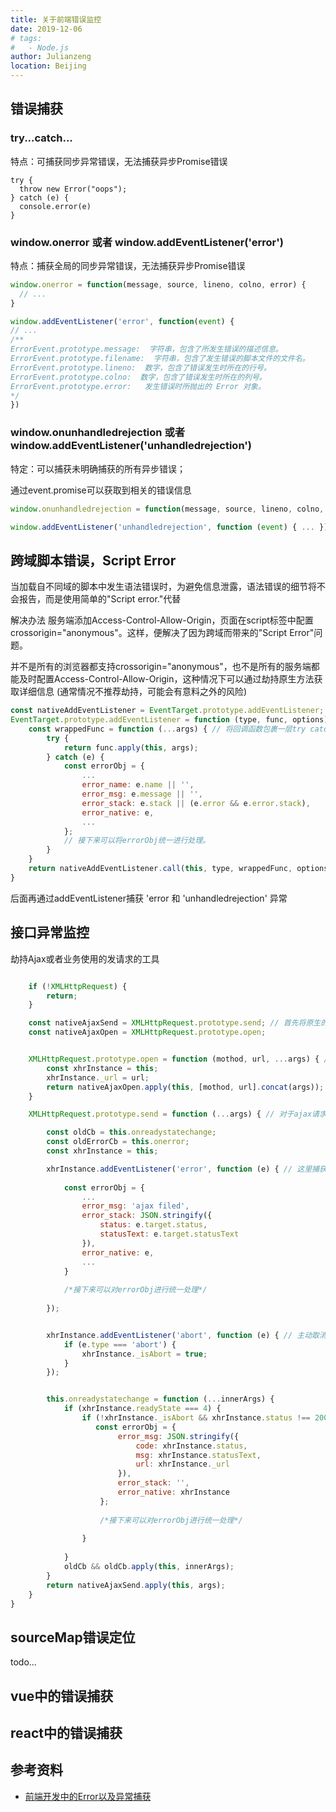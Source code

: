 ```yaml
---
title: 关于前端错误监控
date: 2019-12-06
# tags: 
#   - Node.js
author: Julianzeng
location: Beijing  
---
```



## 错误捕获

### try...catch...

特点：可捕获同步异常错误，无法捕获异步Promise错误

```
try {
  throw new Error("oops");
} catch (e) {
  console.error(e)
}
```

### window.onerror 或者 window.addEventListener('error')

特点：捕获全局的同步异常错误，无法捕获异步Promise错误
```js
window.onerror = function(message, source, lineno, colno, error) { 
  // ...
}
```

```js
window.addEventListener('error', function(event) { 
// ... 
/**
ErrorEvent.prototype.message:  字符串，包含了所发生错误的描述信息。
ErrorEvent.prototype.filename:  字符串，包含了发生错误的脚本文件的文件名。
ErrorEvent.prototype.lineno:  数字，包含了错误发生时所在的行号。
ErrorEvent.prototype.colno:  数字，包含了错误发生时所在的列号。
ErrorEvent.prototype.error:   发生错误时所抛出的 Error 对象。
*/
})
```

### window.onunhandledrejection 或者 window.addEventListener('unhandledrejection')

特定：可以捕获未明确捕获的所有异步错误；

通过event.promise可以获取到相关的错误信息

```js
window.onunhandledrejection = function(message, source, lineno, colno, error) { }
```
```js
window.addEventListener('unhandledrejection', function (event) { ... });
```

## 跨域脚本错误，Script Error

当加载自不同域的脚本中发生语法错误时，为避免信息泄露，语法错误的细节将不会报告，而是使用简单的"Script error."代替

解决办法
服务端添加Access-Control-Allow-Origin，页面在script标签中配置 crossorigin="anonymous"。这样，便解决了因为跨域而带来的"Script Error"问题。

并不是所有的浏览器都支持crossorigin="anonymous"，也不是所有的服务端都能及时配置Access-Control-Allow-Origin，这种情况下可以通过劫持原生方法获取详细信息 (通常情况不推荐劫持，可能会有意料之外的风险)
```js
const nativeAddEventListener = EventTarget.prototype.addEventListener; // 先将原生方法保存起来。
EventTarget.prototype.addEventListener = function (type, func, options) { // 重写原生方法。
    const wrappedFunc = function (...args) { // 将回调函数包裹一层try catch
        try { 
			return func.apply(this, args);
		} catch (e) {
			const errorObj = {
                ...
                error_name: e.name || '',
				error_msg: e.message || '',
				error_stack: e.stack || (e.error && e.error.stack),
				error_native: e,
                ...
			};
            // 接下来可以将errorObj统一进行处理。
        }
    }
    return nativeAddEventListener.call(this, type, wrappedFunc, options); // 调用原生的方法，保证addEventListener正确执行
}

```

后面再通过addEventListener捕获 'error 和 'unhandledrejection' 异常

## 接口异常监控

劫持Ajax或者业务使用的发请求的工具

```js

    if (!XMLHttpRequest) {
        return;
    }

    const nativeAjaxSend = XMLHttpRequest.prototype.send; // 首先将原生的方法保存。
    const nativeAjaxOpen = XMLHttpRequest.prototype.open;


    XMLHttpRequest.prototype.open = function (mothod, url, ...args) { // 劫持open方法，是为了拿到请求的url
        const xhrInstance = this; 
        xhrInstance._url = url;
        return nativeAjaxOpen.apply(this, [mothod, url].concat(args));
    }

    XMLHttpRequest.prototype.send = function (...args) { // 对于ajax请求的监控，主要是在send方法里处理。

        const oldCb = this.onreadystatechange;
        const oldErrorCb = this.onerror;
        const xhrInstance = this;

        xhrInstance.addEventListener('error', function (e) { // 这里捕获到的error是一个ProgressEvent。e.target 的值为 XMLHttpRequest的实例。当网络错误(ajax并没有发出去)或者发生跨域的时候，会触发XMLHttpRequest的error, 此时，e.target.status 的值为:0，e.target.statusText 的值为:''
          
            const errorObj = {
                ...
                error_msg: 'ajax filed',
                error_stack: JSON.stringify({
                    status: e.target.status,
                    statusText: e.target.statusText
                }),
                error_native: e,
                ...
            }
          
            /*接下来可以对errorObj进行统一处理*/
          
        });


        xhrInstance.addEventListener('abort', function (e) { // 主动取消ajax的情况需要标注，否则可能会产生误报
            if (e.type === 'abort') { 
                xhrInstance._isAbort = true;
            }
        });


        this.onreadystatechange = function (...innerArgs) {
            if (xhrInstance.readyState === 4) {
                if (!xhrInstance._isAbort && xhrInstance.status !== 200) { // 请求不成功时，拿到错误信息
                   const errorObj = {
                        error_msg: JSON.stringify({
                            code: xhrInstance.status,
                            msg: xhrInstance.statusText,
                            url: xhrInstance._url
                        }),
                        error_stack: '',
                        error_native: xhrInstance
                    };
                    
                    /*接下来可以对errorObj进行统一处理*/
                    
                }
                
            }
            oldCb && oldCb.apply(this, innerArgs);
        }
        return nativeAjaxSend.apply(this, args);
    }
}

```
## sourceMap错误定位
todo...

## vue中的错误捕获

## react中的错误捕获



## 参考资料
* [前端开发中的Error以及异常捕获](https://juejin.im/post/5c2d60616fb9a049dc025c39)